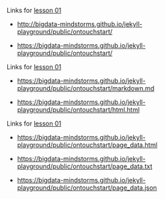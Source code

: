 Links for [lesson 01](https://github.com/bigdata-mindstorms/jekyll-playground/tree/gh-pages/lessons/01)

- http://bigdata-mindstorms.github.io/jekyll-playground/public/ontouchstart/

- https://bigdata-mindstorms.github.io/jekyll-playground/public/ontouchstart/

Links for [lesson 01](https://github.com/bigdata-mindstorms/jekyll-playground/tree/gh-pages/lessons/02)

- https://bigdata-mindstorms.github.io/jekyll-playground/public/ontouchstart/markdown.md

- https://bigdata-mindstorms.github.io/jekyll-playground/public/ontouchstart/html.html

Links for [lesson 01](https://github.com/bigdata-mindstorms/jekyll-playground/tree/gh-pages/lessons/03)

- https://bigdata-mindstorms.github.io/jekyll-playground/public/ontouchstart/page_data.html

- https://bigdata-mindstorms.github.io/jekyll-playground/public/ontouchstart/page_data.txt

- https://bigdata-mindstorms.github.io/jekyll-playground/public/ontouchstart/page_data.json
